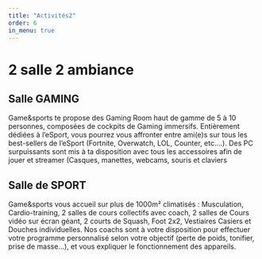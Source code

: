 ```yaml
---
title: "Activités2"
order: 6
in_menu: true
---
```

# 2 salle 2 ambiance


## Salle GAMING

Game&sports te propose des Gaming Room haut de gamme de 5 à 10 personnes, composées de cockpits de Gaming immersifs. Entièrement dédiées à l’eSport, vous pourrez vous affronter entre ami(e)s sur tous les best-sellers de l’eSport (Fortnite, Overwatch, LOL, Counter, etc....). Des PC  surpuissants sont mis à ta disposition avec tous les accessoires afin de jouer et streamer (Casques, manettes, webcams, souris et claviers

## Salle de SPORT

 Game&sports vous accueil sur plus de 1000m² climatisés : Musculation, Cardio-training, 2 salles de cours collectifs avec coach, 2 salles de Cours vidéo sur écran géant, 2 courts de Squash, Foot 2x2, Vestiaires Casiers et Douches individuelles. Nos coachs sont à votre disposition pour effectuer votre programme personnalisé selon votre objectif (perte de poids, tonifier, prise de masse...), et vous expliquer le fonctionnement des appareils. 